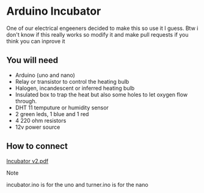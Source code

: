 
# Arduino Incubator
One of our electrical engeeners decided to make this so use it I guess. Btw i don't know if this really works so modify it and make pull requests if you think you can inprove it

## You will need
+ Arduino (uno and nano)
+ Relay or transistor to control the heating bulb
+ Halogen, incandescent or inferred heating bulb
+ Insulated box to trap the heat but also some holes to let oxygen flow through.
+ DHT 11 temputure or humidity sensor
+ 2 green leds, 1 blue and 1 red
+ 4 220 ohm resistors 
+ 12v power source

## How to connect
[Incubator v2.pdf](https://github.com/user-attachments/files/17930040/Incubator.v2.pdf)
> [!NOTE]
> incubator.ino is for the uno and turner.ino is for the nano

